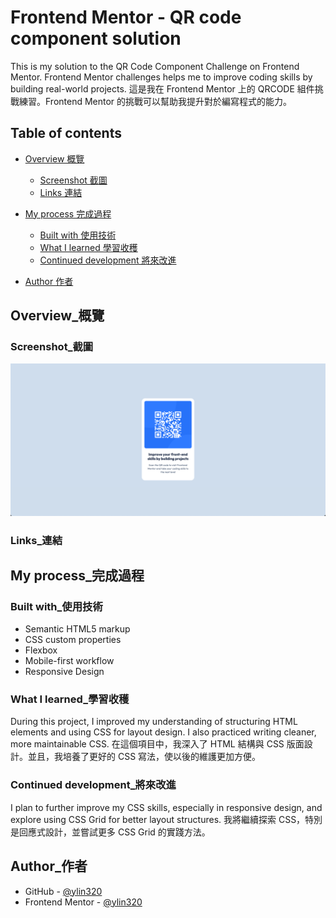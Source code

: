 # Frontend Mentor - QR code component solution

This is my solution to the QR Code Component Challenge on Frontend Mentor. Frontend Mentor challenges helps me to improve coding skills by building real-world projects.
這是我在 Frontend Mentor 上的 QRCODE 組件挑戰練習。Frontend Mentor 的挑戰可以幫助我提升對於編寫程式的能力。

## Table of contents

- [Overview 概覽](#overview_概覽)
  - [Screenshot 截圖](#screenshot_截圖)
  - [Links 連結](#links_連結)
- [My process 完成過程](#my-process_完成過程)

  - [Built with 使用技術](#built-with_使用技術)
  - [What I learned 學習收穫](#what-i-learned_學習收穫)
  - [Continued development 將來改進](#continued-development_將來改進)

- [Author 作者](#author作者)

## Overview\_概覽

### Screenshot\_截圖

![QR code component screenshot](./preview.jpg)

### Links\_連結

<!-- - Solution URL: [Add solution URL here](https://your-solution-url.com) -->
<!-- - Live Site URL: [Add live site URL here](https://your-live-site-url.com) -->

## My process\_完成過程

### Built with\_使用技術

- Semantic HTML5 markup
- CSS custom properties
- Flexbox
- Mobile-first workflow
- Responsive Design

### What I learned\_學習收穫

During this project, I improved my understanding of structuring HTML elements and using CSS for layout design. I also practiced writing cleaner, more maintainable CSS.
在這個項目中，我深入了 HTML 結構與 CSS 版面設計。並且，我培養了更好的 CSS 寫法，使以後的維護更加方便。

### Continued development\_將來改進

I plan to further improve my CSS skills, especially in responsive design, and explore using CSS Grid for better layout structures.
我將繼續探索 CSS，特別是回應式設計，並嘗試更多 CSS Grid 的實踐方法。

## Author\_作者

- GitHub - [@ylin320](https://github.com/ylin320)
- Frontend Mentor - [@ylin320](https://www.frontendmentor.io/profile/ylin320)
